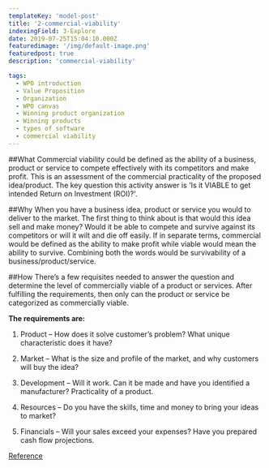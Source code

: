 ```yaml
---
templateKey: 'model-post'
title: '2-commercial-viability'
indexingField: 3-Explore
date: 2019-07-25T15:04:10.000Z
featuredimage: '/img/default-image.png'
featuredpost: true
description: 'commercial-viability'

tags:
  - WPO introduction
  - Value Proposition
  - Organization
  - WPO canvas
  - Winning product organization
  - Winning products
  - types of software
  - commercial viability
---
```


##What
Commercial viability could be defined as the ability of a business, product or service to compete effectively with its competitors and make profit. This is an assessment of the commercial practicality of the proposed idea/product. The key question this activity answer is 'Is it VIABLE to get intended Return on Investment (ROI)?'.



##Why
When you have a business idea, product or service you would to deliver to the market. The first thing to think about is that would this idea sell and make money? Would it be able to compete and survive against its competitors or will it wilt and die off easily. If in separate terms, commercial would be defined as the ability to make profit while viable would mean the ability to survive. Combining both the words would be survivability of a business/product/service.



##How
There’s a few requisites needed to answer the question and determine the level of commercially viable of a product or services. After fulfilling the requirements, then only can the product or service be categorized as commercially viable.



**The requirements are:**

1. Product – How does it solve customer’s problem? What unique characteristic does it have?

2. Market – What is the size and profile of the market, and why customers will buy the idea?

3. Development – Will it work. Can it be made and have you identified a manufacturer? Practicality of a product.

4. Resources – Do you have the skills, time and money to bring your ideas to market?

5. Financials – Will your sales exceed your expenses? Have you prepared cash flow projections.



[Reference]('https://medium.com/plusacumen/market-viability-7-steps-to-assess-your-competition-e4f67de84979')